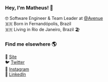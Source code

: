 ### Hey, I'm Matheus! 👋

🤓 Software Engineer & Team Leader at [@Avenue](https://avenue.us) <br>
🇧🇷 Born in Fernandópolis, Brazil <br>
🇧🇷 Living in Rio de Janeiro, Brazil 🏖️ <br>

### Find me elsewhere 🌎

🚀 [Site](https://matheuspaiva.com) <br>
🐦 [Twitter](https://twitter.com/mapaiva_a) <br>
📸 [Instagram](https://instagram.com/mapaiva_a) <br>
💼 [LinkedIn](https://www.linkedin.com/in/matheus-paiva-29193879/) <br>
